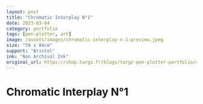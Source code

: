 ```yaml
---
layout: post
title: "Chromatic Interplay N°1"
date: 2023-03-04
category: portfolio
tags: [pen-plotter, art]
image: /assets/images/chromatic-interplay-n-1-preview.jpeg
size: "59 x 84cm"
support: "Bristol"
ink: "Non Archival Ink"
original_url: https://shop.targz.fr/blogs/targz-pen-plotter-portfolio/chromatic-interplay-n-1
---
```


# Chromatic Interplay N°1

